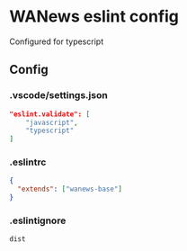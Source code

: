 # WANews eslint config

Configured for typescript

## Config

### .vscode/settings.json

```json
"eslint.validate": [
    "javascript",
    "typescript"
]
```

### .eslintrc

```json
{
  "extends": ["wanews-base"]
}
```

### .eslintignore

```
dist
```
